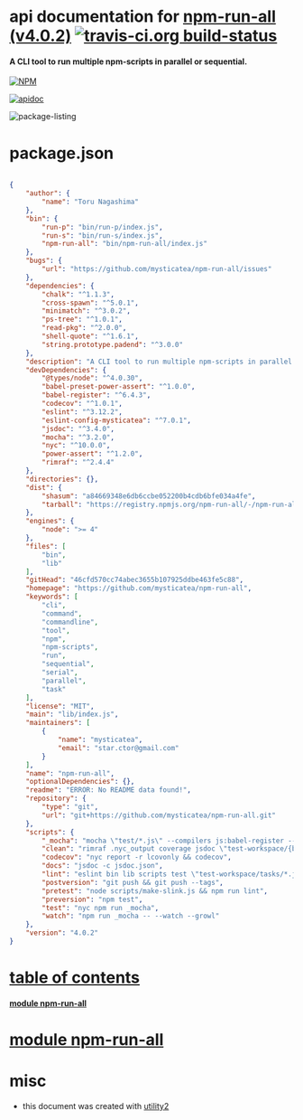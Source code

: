 # api documentation for  [npm-run-all (v4.0.2)](https://github.com/mysticatea/npm-run-all)  [![travis-ci.org build-status](https://api.travis-ci.org/npmdoc/node-npmdoc-npm-run-all.svg)](https://travis-ci.org/npmdoc/node-npmdoc-npm-run-all)
#### A CLI tool to run multiple npm-scripts in parallel or sequential.

[![NPM](https://nodei.co/npm/npm-run-all.png?downloads=true)](https://www.npmjs.com/package/npm-run-all)

[![apidoc](https://npmdoc.github.io/node-npmdoc-npm-run-all/build/screen-capture.buildNpmdoc.browser._2Fhome_2Ftravis_2Fbuild_2Fnpmdoc_2Fnode-npmdoc-npm-run-all_2Ftmp_2Fbuild_2Fapidoc.html.png)](https://npmdoc.github.io/node-npmdoc-npm-run-all/build..beta..travis-ci.org/apidoc.html)

![package-listing](https://npmdoc.github.io/node-npmdoc-npm-run-all/build/screen-capture.npmPackageListing.svg)



# package.json

```json

{
    "author": {
        "name": "Toru Nagashima"
    },
    "bin": {
        "run-p": "bin/run-p/index.js",
        "run-s": "bin/run-s/index.js",
        "npm-run-all": "bin/npm-run-all/index.js"
    },
    "bugs": {
        "url": "https://github.com/mysticatea/npm-run-all/issues"
    },
    "dependencies": {
        "chalk": "^1.1.3",
        "cross-spawn": "^5.0.1",
        "minimatch": "^3.0.2",
        "ps-tree": "^1.0.1",
        "read-pkg": "^2.0.0",
        "shell-quote": "^1.6.1",
        "string.prototype.padend": "^3.0.0"
    },
    "description": "A CLI tool to run multiple npm-scripts in parallel or sequential.",
    "devDependencies": {
        "@types/node": "^4.0.30",
        "babel-preset-power-assert": "^1.0.0",
        "babel-register": "^6.4.3",
        "codecov": "^1.0.1",
        "eslint": "^3.12.2",
        "eslint-config-mysticatea": "^7.0.1",
        "jsdoc": "^3.4.0",
        "mocha": "^3.2.0",
        "nyc": "^10.0.0",
        "power-assert": "^1.2.0",
        "rimraf": "^2.4.4"
    },
    "directories": {},
    "dist": {
        "shasum": "a84669348e6db6ccbe052200b4cdb6bfe034a4fe",
        "tarball": "https://registry.npmjs.org/npm-run-all/-/npm-run-all-4.0.2.tgz"
    },
    "engines": {
        "node": ">= 4"
    },
    "files": [
        "bin",
        "lib"
    ],
    "gitHead": "46cfd570cc74abec3655b107925ddbe463fe5c88",
    "homepage": "https://github.com/mysticatea/npm-run-all",
    "keywords": [
        "cli",
        "command",
        "commandline",
        "tool",
        "npm",
        "npm-scripts",
        "run",
        "sequential",
        "serial",
        "parallel",
        "task"
    ],
    "license": "MIT",
    "main": "lib/index.js",
    "maintainers": [
        {
            "name": "mysticatea",
            "email": "star.ctor@gmail.com"
        }
    ],
    "name": "npm-run-all",
    "optionalDependencies": {},
    "readme": "ERROR: No README data found!",
    "repository": {
        "type": "git",
        "url": "git+https://github.com/mysticatea/npm-run-all.git"
    },
    "scripts": {
        "_mocha": "mocha \"test/*.js\" --compilers js:babel-register --timeout 60000",
        "clean": "rimraf .nyc_output coverage jsdoc \"test-workspace/{build,test.txt}\"",
        "codecov": "nyc report -r lcovonly && codecov",
        "docs": "jsdoc -c jsdoc.json",
        "lint": "eslint bin lib scripts test \"test-workspace/tasks/*.js\"",
        "postversion": "git push && git push --tags",
        "pretest": "node scripts/make-slink.js && npm run lint",
        "preversion": "npm test",
        "test": "nyc npm run _mocha",
        "watch": "npm run _mocha -- --watch --growl"
    },
    "version": "4.0.2"
}
```



# <a name="apidoc.tableOfContents"></a>[table of contents](#apidoc.tableOfContents)

#### [module npm-run-all](#apidoc.module.npm-run-all)



# <a name="apidoc.module.npm-run-all"></a>[module npm-run-all](#apidoc.module.npm-run-all)



# misc
- this document was created with [utility2](https://github.com/kaizhu256/node-utility2)
